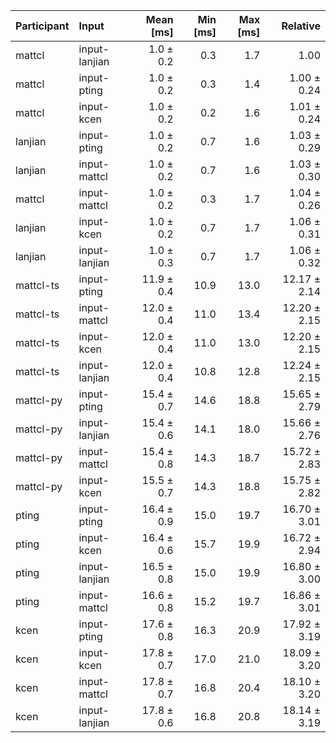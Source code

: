 | Participant | Input | Mean [ms] | Min [ms] | Max [ms] | Relative |
|:---|:---|---:|---:|---:|---:|
| mattcl | input-lanjian | 1.0 ± 0.2 | 0.3 | 1.7 | 1.00 |
| mattcl | input-pting | 1.0 ± 0.2 | 0.3 | 1.4 | 1.00 ± 0.24 |
| mattcl | input-kcen | 1.0 ± 0.2 | 0.2 | 1.6 | 1.01 ± 0.24 |
| lanjian | input-pting | 1.0 ± 0.2 | 0.7 | 1.6 | 1.03 ± 0.29 |
| lanjian | input-mattcl | 1.0 ± 0.2 | 0.7 | 1.6 | 1.03 ± 0.30 |
| mattcl | input-mattcl | 1.0 ± 0.2 | 0.3 | 1.7 | 1.04 ± 0.26 |
| lanjian | input-kcen | 1.0 ± 0.2 | 0.7 | 1.7 | 1.06 ± 0.31 |
| lanjian | input-lanjian | 1.0 ± 0.3 | 0.7 | 1.7 | 1.06 ± 0.32 |
| mattcl-ts | input-pting | 11.9 ± 0.4 | 10.9 | 13.0 | 12.17 ± 2.14 |
| mattcl-ts | input-mattcl | 12.0 ± 0.4 | 11.0 | 13.4 | 12.20 ± 2.15 |
| mattcl-ts | input-kcen | 12.0 ± 0.4 | 11.0 | 13.0 | 12.20 ± 2.15 |
| mattcl-ts | input-lanjian | 12.0 ± 0.4 | 10.8 | 12.8 | 12.24 ± 2.15 |
| mattcl-py | input-pting | 15.4 ± 0.7 | 14.6 | 18.8 | 15.65 ± 2.79 |
| mattcl-py | input-lanjian | 15.4 ± 0.6 | 14.1 | 18.0 | 15.66 ± 2.76 |
| mattcl-py | input-mattcl | 15.4 ± 0.8 | 14.3 | 18.7 | 15.72 ± 2.83 |
| mattcl-py | input-kcen | 15.5 ± 0.7 | 14.3 | 18.8 | 15.75 ± 2.82 |
| pting | input-pting | 16.4 ± 0.9 | 15.0 | 19.7 | 16.70 ± 3.01 |
| pting | input-kcen | 16.4 ± 0.6 | 15.7 | 19.9 | 16.72 ± 2.94 |
| pting | input-lanjian | 16.5 ± 0.8 | 15.0 | 19.9 | 16.80 ± 3.00 |
| pting | input-mattcl | 16.6 ± 0.8 | 15.2 | 19.7 | 16.86 ± 3.01 |
| kcen | input-pting | 17.6 ± 0.8 | 16.3 | 20.9 | 17.92 ± 3.19 |
| kcen | input-kcen | 17.8 ± 0.7 | 17.0 | 21.0 | 18.09 ± 3.20 |
| kcen | input-mattcl | 17.8 ± 0.7 | 16.8 | 20.4 | 18.10 ± 3.20 |
| kcen | input-lanjian | 17.8 ± 0.6 | 16.8 | 20.8 | 18.14 ± 3.19 |
